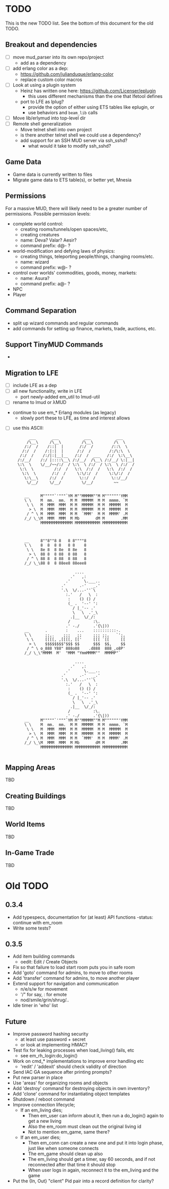 TODO
====

This is the new TODO list. See the bottom of this document for the
old TODO.


Breakout and dependencies
-------------------------

* [ ] move mud_parser into its own repo/project
  * add as a dependency
* [ ] add erlang color as a dep:
  * https://github.com/julianduque/erlang-color
  * replace custom color macros
* [ ] Look at using a plugin system
  * Heinz has written one here: https://github.com/Licenser/eplugin
    * this uses different mechanisms than the one that lfetool defines
  * port to LFE as lplug?
    * provide the option of either using ETS tables like eplugin, or
    * use behaviors and ``beam_lib`` calls
* [ ] Move lib/erlymud into top-level dir
* [ ] Remote shell generalization
  * Move telnet shell into own project
  * is there another telnet shell we could use a dependency?
  * add support for an SSH MUD server via ssh_sshd?
    * what would it take to modify ssh_sshd?



Game Data
---------

* Game data is currently written to files
* Migrate game data to ETS table(s), or better yet, Mnesia


Permissions
-----------

For a massive MUD, there will likely need to be a greater number of
permissions. Possible permission levels:

* complete world control:
  * creating rooms/tunnels/open spaces/etc,
  * creating creatures
  * name: Deva? Valar? Aesir?
  * command prefix: d@- ?
* world-modification and defying laws of physics:
  * creating things, teleporting people/things, changing rooms/etc.
  * name: wizard
  * command prefix: w@- ?
* control over worlds' commodities, goods, money, markets:
  * name: Asura?
  * command prefix: a@- ?
* NPC
* Player


Command Separation
------------------

* split up wizard commands and regular commands
* add commands for setting up finance, markets, trade, auctions, etc.

Support TinyMUD Commands
------------------------
*

Migration to LFE
----------------

* [ ] include LFE as a dep
* [ ] all new functionality, write in LFE
  * port newly-added em_util to lmud-util
* [ ] rename to lmud or λMUD
* continue to use em_* Erlang modules (as legacy)
  * slowly port these to LFE, as time and interest allows
* [ ] use this ASCII:
   ```
          ___       ___           ___           ___
         /\__\     /\__\         /\__\         /\  \
        /:/  /    /::|  |       /:/  /        /::\  \
       /:/  /    /:|:|  |      /:/  /        /:/\:\  \
      /:/  /    /:/|:|__|__   /:/  /  ___   /:/  \:\__\
     /:/__/    /:/ |::::\__\ /:/__/  /\__\ /:/__/ \:|__|
     \:\  \    \/__/~~/:/  / \:\  \ /:/  / \:\  \ /:/  /
      \:\  \         /:/  /   \:\  /:/  /   \:\  /:/  /
       \:\  \       /:/  /     \:\/:/  /     \:\/:/  /
        \:\__\     /:/  /       \::/  /       \::/__/
         \/__/     \/__/         \/__/         ~~


        __     M"""""`'"""`YM M""MMMMM""M M""""""'YMM
        \ \    M  mm.  mm.  M M  MMMMM  M M  mmmm. `M
         \ \   M  MMM  MMM  M M  MMMMM  M M  MMMMM  M
          > \  M  MMM  MMM  M M  MMMMM  M M  MMMMM  M
         / ^ \ M  MMM  MMM  M M  `MMM'  M M  MMMM' .M
        /_/ \_\M  MMM  MMM  M Mb       dM M       .MM
               MMMMMMMMMMMMMM MMMMMMMMMMM MMMMMMMMMMM



        __     8""8""8 8   8 8""""8
        \ \    8  8  8 8   8 8    8
         \ \   8e 8  8 8e  8 8e   8
          > \  88 8  8 88  8 88   8
         / ^ \ 88 8  8 88  8 88   8
        /_/ \_\88 8  8 88ee8 88eee8

                              ....
                            .'   ,:
                          .'      \.___..
                        .'      .-'   _.'
                        '.\  \/...-''`\
                          :.'   /   \  :
                           :    () () /
                           (_ .  '--' ':
                             / |_'-- .'
                             \   \  .'_\
                            .|__  \/_/:
                           /          :\.
                          .' -./      .'{\|))
        __       .        :    ...    ::::::::::-.
        \ \      ;;,.    ;;;   ;;     ;;; ;;,   `';,
         \ \     [[[[, ,[[[[, [['     [[[ `[[     [[
          > \    $$$$$$$$"$$$ $$      $$$  $$,    $$
         / ^ \ o_888 Y88" 888o88    .d888  888_,o8P'
        /_/ \_\"MMMM  M'  "MMM "YmmMMMM""  MMMMP"`

                              ....
                            .'   ,:
                          .'      \.___..
                        .'      .-'   _.'
                        '.\  \/...-''`\
                          :.'   /   \  :
                           :    () () /
                           (_ .  '--' ':
                             / |_'-- .'
                             \   \  .'_\
                            .|__  \/_/:
                           /          :\.
                          .' -./      .'{\|))
        __     M"""""`'"""`YM M""MMMMM""M M""""""'YMM
        \ \    M  mm.  mm.  M M  MMMMM  M M  mmmm. `M
         \ \   M  MMM  MMM  M M  MMMMM  M M  MMMMM  M
          > \  M  MMM  MMM  M M  MMMMM  M M  MMMMM  M
         / ^ \ M  MMM  MMM  M M  `MMM'  M M  MMMM' .M
        /_/ \_\M  MMM  MMM  M Mb       dM M       .MM
               MMMMMMMMMMMMMM MMMMMMMMMMM MMMMMMMMMMM


   ```

Mapping Areas
-------------

TBD


Creating Buildings
------------------

TBD


World Items
-----------

TBD


In-Game Trade
-------------

TBD




Old TODO
========


0.3.4
-----
* Add typespecs, documentation for (at least) API functions
  -status: continue with em_room
* Write some tests?


0.3.5
-----
* Add item building commands
  - oedit: Edit / Create Objects
* Fix so that failure to load start room puts you in safe room
* Add 'goto' command for admins, to move to other rooms
* Add 'transfer' command for admins, to move another player
* Extend support for navigation and communication
  - n/e/s/w for movement
  - '/" for say, : for emote
  - nod/smile/grin/shrug/..
* Idle timer in 'who' list


Future
------
* Improve password hashing security
  - at least use password + secret
  - or look at implementing HMAC?
* Test fix for leaking processes when load_living() fails, etc
  - see em_rh_login:do_login()
* Work on cmd_* implementations to improve error handling etc
  - 'redit' / 'addexit' should check validity of direction
* Send IAC GA sequence after printing prompts?
* Put new parser in place
* Use 'areas' for organizing rooms and objects
* Add 'destroy' command for destroying objects in own inventory?
* Add 'clone' command for instantiating object templates
* Shutdown / reboot command
* Improve connection lifecycle;
  - If an em_living dies;
    * Then em_user can inform about it, then run a do_login() again to get
      a new living
    * Also the em_room must clean out the original living id
    * Not to mention em_game, same there?
  - If an em_user dies;
    * Then em_conn can create a new one and put it into login phase, just
      like when someone connects
    * The em_game should clean up also
    * The em_living should get a timer, say 60 seconds, and if not reconnected
      after that time it should stop
    * When user logs in again, reconnect it to the em_living and the game
* Put the {In, Out} "client" Pid pair into a record definition for clarity?
